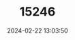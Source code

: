 ---
title: "15246"
category: "Oligoryzomys eliurus"
draft: false
date: 2024-02-22 13:03:50
languages:
  English: ["Brazilian Pygmy Rice Rat"]
---